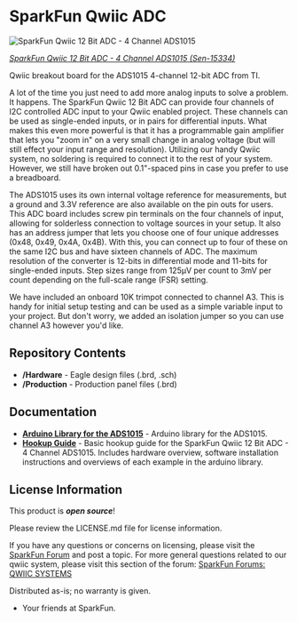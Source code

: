 SparkFun Qwiic ADC
========================================

![SparkFun Qwiic 12 Bit ADC - 4 Channel ADS1015](https://cdn.sparkfun.com//assets/parts/1/3/8/5/7/15334-SparkFun_Qwiic_12_Bit_ADC_-_4_Channel__ADS1015_-02.jpg)

[*SparkFun Qwiic 12 Bit ADC - 4 Channel ADS1015 (Sen-15334)*](https://www.sparkfun.com/products/15334)

Qwiic breakout board for the ADS1015 4-channel 12-bit ADC from TI.

A lot of the time you just need to add more analog inputs to solve a problem. It happens. The SparkFun Qwiic 12 Bit ADC can provide four channels of I2C controlled ADC input to your Qwiic enabled project. These channels can be used as single-ended inputs, or in pairs for differential inputs. What makes this even more powerful is that it has a programmable gain amplifier that lets you "zoom in" on a very small change in analog voltage (but will still effect your input range and resolution). Utilizing our handy Qwiic system, no soldering is required to connect it to the rest of your system. However, we still have broken out 0.1"-spaced pins in case you prefer to use a breadboard.

The ADS1015 uses its own internal voltage reference for measurements, but a ground and 3.3V reference are also available on the pin outs for users. This ADC board includes screw pin terminals on the four channels of input, allowing for solderless connection to voltage sources in your setup. It also has an address jumper that lets you choose one of four unique addresses (0x48, 0x49, 0x4A, 0x4B). With this, you can connect up to four of these on the same I2C bus and have sixteen channels of ADC. The maximum resolution of the converter is 12-bits in differential mode and 11-bits for single-ended inputs. Step sizes range from 125μV per count to 3mV per count depending on the full-scale range (FSR) setting.

We have included an onboard 10K trimpot connected to channel A3. This is handy for initial setup testing and can be used as a simple variable input to your project. But don't worry, we added an isolation jumper so you can use channel A3 however you'd like.

Repository Contents
-------------------

* **/Hardware** - Eagle design files (.brd, .sch)
* **/Production** - Production panel files (.brd)

Documentation
--------------
* **[Arduino Library for the ADS1015](https://github.com/sparkfun/SparkFun_ADS1015_Arduino_Library)** - Arduino library for the ADS1015.
* **[Hookup Guide](https://learn.sparkfun.com/tutorials/qwiic-12-bit-adc)** - Basic hookup guide for the SparkFun Qwiic 12 Bit ADC - 4 Channel ADS1015. Includes hardware overview, software installation instructions and overviews of each example in the arduino library.

License Information
-------------------

This product is _**open source**_! 

Please review the LICENSE.md file for license information. 

If you have any questions or concerns on licensing, please visit the [SparkFun Forum](https://forum.sparkfun.com/index.php) and post a topic. For more general questions related to our qwiic system, please visit this section of the forum: [SparkFun Forums: QWIIC SYSTEMS](https://forum.sparkfun.com/viewforum.php?f=105)

Distributed as-is; no warranty is given.

- Your friends at SparkFun.

